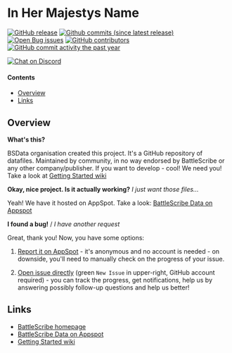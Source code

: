 In Her Majestys Name
==================

[![GitHub release](https://img.shields.io/github/release/BSData/in-her-majestys-name.svg?style=flat-square)](https://github.com/BSData/in-her-majestys-name/releases/latest)
[![Github commits (since latest release)](https://img.shields.io/github/commits-since/BSData/in-her-majestys-name/latest.svg?style=flat-square)](https://github.com/BSData/in-her-majestys-name/releases)
[![Open Bug issues](https://img.shields.io/github/issues/BSData/in-her-majestys-name/bug.svg?style=flat-square&label=bugs)](https://github.com/BSData/in-her-majestys-name/issues?q=is%3Aissue+is%3Aopen+label%3Abug)
[![GitHub contributors](https://img.shields.io/github/contributors/BSData/in-her-majestys-name.svg?style=flat-square)](https://github.com/BSData/in-her-majestys-name/graphs/contributors)
[![GitHub commit activity the past year](https://img.shields.io/github/commit-activity/y/BSData/in-her-majestys-name.svg?style=flat-square)](https://github.com/BSData/in-her-majestys-name/pulse/monthly)

[![Chat on Discord](https://img.shields.io/discord/558412685981777922.svg?logo=discord&style=popout-square)](https://discord.gg/KqPVhds)

#### Contents ####

* [Overview][]
* [Links][]

## Overview ##
[Overview]: #overview

__What's this?__

BSData organisation created this project. It's a GitHub repository of datafiles.
Maintained by community, in no way endorsed by BattleScribe or any other company/publisher. If you want
to develop - cool! We need you! Take a look at [Getting Started wiki][]

__Okay, nice project. Is it actually working?__ _I just want those files..._

Yeah! We have it hosted on AppSpot. Take a look: [BattleScribe Data on Appspot][]

__I found a bug!__ / *I have another request*

Great, thank you! Now, you have some options:

1. [Report it on AppSpot][] - it's anonymous and no account is needed - on downside, you'll need to manually check on the progress of your issue.

2. [Open issue directly][] (green `New Issue` in upper-right, GitHub account required) - you can track the progress, get notifications, help us by answering possibly follow-up questions and help us better!

## Links ##
[Links]: #links

* [BattleScribe homepage][]
* [BattleScribe Data on Appspot][]
* [Getting Started wiki][]

[Report it on Appspot]: http://battlescribedata.appspot.com/#/repo/in-her-majestys-name
[Open Issue directly]: https://github.com/BSData/in-her-majestys-name/issues
[BattleScribe homepage]: http://www.battlescribe.net/
[BattleScribe Data on Appspot]: http://battlescribedata.appspot.com/#/repos
[Getting Started wiki]: https://github.com/BSData/catalogue-development/wiki/Getting-Started#contributing
